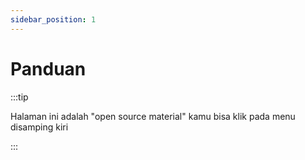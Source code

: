 ```yaml
---
sidebar_position: 1
---
```


# Panduan

:::tip

Halaman ini adalah "open source material" kamu bisa klik pada menu disamping kiri

:::
